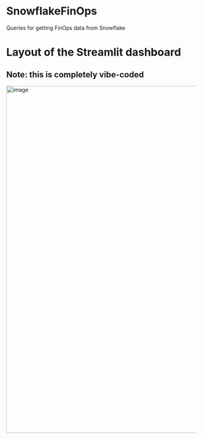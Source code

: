 # SnowflakeFinOps
Queries for getting FinOps data from Snowflake

# Layout of the Streamlit dashboard
## Note: this is completely vibe-coded
<img width="1562" height="920" alt="image" src="https://github.com/user-attachments/assets/f522bb2b-0c8a-405d-8132-793c6cc30c87" />
